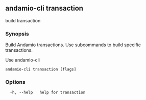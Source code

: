 ## andamio-cli transaction

build transaction

### Synopsis

Build Andamio transactions. Use subcommands to build specific transactions.

Use andamio-cli
  

```
andamio-cli transaction [flags]
```

### Options

```
  -h, --help   help for transaction
```

